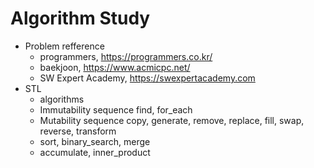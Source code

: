 # Algorithm Study
- Problem refference
    - programmers, <a href="https://programmers.co.kr/">https://programmers.co.kr/</a>
    - baekjoon, <a href="https://www.acmicpc.net/">https://www.acmicpc.net/</a>
    - SW Expert Academy, <a href="https://swexpertacademy.com/main/main.do">https://swexpertacademy.com</a>
- STL
    - algorithms
    - Immutability sequence 
        find, for_each
    - Mutability sequence
        copy, generate, remove, replace, fill, swap, reverse, transform
    - sort, binary_search, merge
    - accumulate, inner_product

